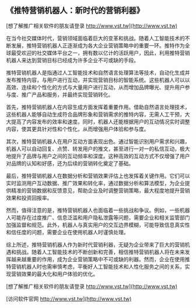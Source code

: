 ## **《推特营销机器人：新时代的营销利器》**

[想了解推广相关软件的朋友请登录 http://www.vst.tw](http://www.vst.tw)

在当今社交媒体时代，营销领域面临着巨大的变革和挑战。随着人工智能技术的不断发展，推特营销机器人正逐渐成为各大企业营销策略中的重要一环。推特作为全球最受欢迎的社交媒体平台之一，拥有数以亿计的活跃用户，因此，利用推特营销机器人来达到营销目标已经成为许多企业不可或缺的手段。

推特营销机器人是指通过人工智能技术和自然语言处理算法等技术，自动化生成并发布推特内容，与用户进行互动，并实现营销目标的智能系统。这些机器人可以以高效、连续和个性化的方式与大量用户进行互动，从而增加品牌曝光、提升用户参与度、推广产品和服务，并最终实现营销转化。

首先，推特营销机器人在内容生成方面发挥着重要作用。借助自然语言处理技术，这些机器人能够自动生成符合品牌形象和营销需求的推特内容，无需人工干预，大大提高了内容发布的效率和速度。同时，机器人还能根据用户的互动情况实时调整内容，使其更具针对性和个性化，从而增强用户体验和参与度。

其次，推特营销机器人在用户互动方面表现出色。通过智能识别用户需求和兴趣，机器人可以自动回复、点赞、转发用户的推文，甚至进行一对一的私信互动，极大地提升了品牌与用户之间的互动频率和深度。这种高效的互动方式不仅增强了用户对品牌的认知和好感，还为后续的营销转化奠定了基础。

最后，推特营销机器人在数据分析和营销效果评估上也发挥着关键作用。它们可以实时监测用户互动数据、推广效果和转化率，通过数据分析和算法模型，为企业提供精准的营销数据和反馈意见，帮助企业及时调整营销策略，最大程度地提升营销效果和投资回报率。

然而，值得注意的是，推特营销机器人也面临着一些挑战和争议。例如，一些机器人可能存在过度推广、信息泛滥和用户隐私泄露等问题，需要企业和相关监管部门加强监督和规范。此外，机器人与真实用户的交互边界模糊，可能导致信息真实性和信任度的问题，需要企业在使用机器人时谨慎处理。

综上所述，推特营销机器人作为新时代营销利器，无疑为企业带来了巨大的营销机遇和挑战。随着人工智能技术的不断创新和完善，相信推特营销机器人将在未来发挥越来越重要的作用，成为企业营销策略中不可或缺的利器。然而，企业在使用推特营销机器人时也需审慎考虑，平衡好人工智能技术和人性化服务之间的关系，实现营销效果的最大化和用户体验的优化。

[想了解推广相关软件的朋友请登录 http://www.vst.tw](http://www.vst.tw)


[访问软件官网 http://www.vst.tw](http://www.vst.tw)
